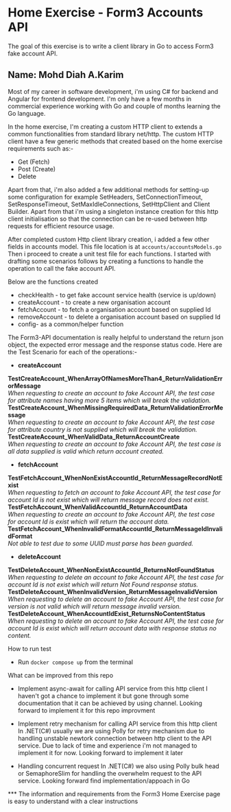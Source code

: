 # **Home Exercise - Form3 Accounts API**
The goal of this exercise is to write a client library in Go to access Form3 fake account API.


## Name: Mohd Diah A.Karim
Most of my career in software development, i'm using C# for backend and Angular for frontend development. I'm only have a few months in commercial experience working with Go and couple of months learning the Go language.

In the home exercise, I'm creating a custom HTTP client to extends a common functionalities from standard library net/http. The custom HTTP client have a few generic methods that created based on the home exercise requirements such as:-

- Get (Fetch)
- Post (Create)
- Delete

Apart from that, i'm also added a few additional methods for setting-up some configuration for example SetHeaders, SetConnectionTimeout, SetResponseTimeout, SetMaxIdleConnections, SetHttpClient and Client Builder. Apart from that i'm using a singleton instance creation for this http client initialisation so that the connection can be re-used between http requests for efficient resource usage. 

After completed custom Http client library creation, i added  a few other fields in accounts model.
This file location is at `accounts/accountsModels.go` Then i proceed to create a unit test file for each functions. I started with drafting some scenarios follows by creating a functions to handle the operation to call the fake account API. 

Below are the functions created
- checkHealth - to get fake account service health (service is up/down)
- createAccount - to create a new organisation account 
- fetchAccount - to fetch a organisation account based on supplied Id 
- removeAccount - to delete a organisation account based on supplied Id 
- config- as a common/helper function

The Form3-API documentation is really helpful to understand the return json object, the expected error message and the response status code.
Here are the Test Scenario for each of the operations:-
- **createAccount**

**TestCreateAccount_WhenArrayOfNamesMoreThan4_ReturnValidationErrorMessage**<br>
_When requesting to create an account to fake Account API, the test case for attribute names having more 5 items which will break the validation._
**TestCreateAccount_WhenMissingRequiredData_ReturnValidationErrorMessage**<br>
_When requesting to create an account to fake Account API, the test case for attribute country is not supplied which will break the validation._
**TestCreateAccount_WhenValidData_ReturnAccountCreate**<br>
_When requesting to create an account to fake Account API, the test case is all data supplied is valid which return account created._

- **fetchAccount**

**TestFetchAccount_WhenNonExistAccountId_ReturnMessageRecordNotExist**<br>
_When requesting to fetch an account to fake Account API, the test case for account Id is not exist which will return message record does not exist._
**TestFetchAccount_WhenValidAccountId_ReturnAccountData**<br>
_When requesting to create an account to fake Account API, the test case for account Id is exist  which will return the account data._
**TestFetchAccount_WhenInvalidFormatAccountId_ReturnMessageIdInvalidFormat**<br>
_Not able to test due to some UUID must parse has been guarded._

- **deleteAccount**

**TestDeleteAccount_WhenNonExistAccountId_ReturnsNotFoundStatus**<br>
_When requesting to delete an account to fake Account API, the test case for account Id is not exist which will return Not Found response status._
**TestDeleteAccount_WhenInvalidVersion_ReturnMessageInvalidVersion**<br>
_When requesting to delete an account to fake Account API, the test case for version is not valid which will return message invalid version._
**TestDeleteAccount_WhenAccountIdExist_ReturnsNoContentStatus**<br>
_When requesting to delete an account to fake Account API, the test case for account Id is exist which will return account data with response status no content._

How to run test 
- Run `docker compose up` from the terminal

What can be improved from this repo
- Implement async-await for calling API service from this http client
I haven't got a chance to implement it but gone through some documentation that it can be achieved by using channel. Looking forward to implement it for this repo improvment

- Implement retry mechanism for calling API service from this http client
In .NET(C#) usually we are using Polly for retry mechanism due to handling unstable newtork connection between http client to the API service. Due to lack of time and experience i'm not managed to implement it for now.  Looking forward to implement it later

- Handling concurrent request
In .NET(C#) we also using Polly bulk head or SemaphoreSlim for handling the overwhelm request to the API service. Looking forward find implementation/appoach in Go

*** The information and requirements from the Form3 Home Exercise page is easy to understand with a clear instructions 

